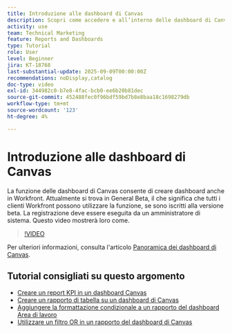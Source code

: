 ```yaml
---
title: Introduzione alle dashboard di Canvas
description: Scopri come accedere e all’interno delle dashboard di Canvas e come creare una dashboard semplice con i rapporti esistenti.
activity: use
team: Technical Marketing
feature: Reports and Dashboards
type: Tutorial
role: User
level: Beginner
jira: KT-18768
last-substantial-update: 2025-09-09T00:00:00Z
recommendations: noDisplay,catalog
doc-type: video
exl-id: 344982c0-b7e8-4fac-bcb0-ee6b20b81dec
source-git-commit: 452488fec0f96bdf59bd7b8e8baa18c1698279db
workflow-type: tm+mt
source-wordcount: '123'
ht-degree: 4%

---
```


# Introduzione alle dashboard di Canvas

La funzione delle dashboard di Canvas consente di creare dashboard anche in Workfront. Attualmente si trova in General Beta, il che significa che tutti i clienti Workfront possono utilizzare la funzione, se sono iscritti alla versione beta. La registrazione deve essere eseguita da un amministratore di sistema. Questo video mostrerà loro come.

>[!VIDEO](https://video.tv.adobe.com/v/3474020/?quality=12&learn=on&enablevpops)

Per ulteriori informazioni, consulta l&#39;articolo [Panoramica dei dashboard di Canvas](https://experienceleague.adobe.com/en/docs/workfront/using/reporting/canvas-dashboards/canvas-dashboards-overview).

## Tutorial consigliati su questo argomento

* [Creare un report KPI in un dashboard Canvas](/help/reporting/canvas-dashboards/create-a-kpi-report-on-a-canvas-dashboard.md)
* [Creare un rapporto di tabella su un dashboard di Canvas](/help/reporting/canvas-dashboards/create-a-table-report-on-a-canvas-dashboard.md)
* [Aggiungere la formattazione condizionale a un rapporto del dashboard Area di lavoro](/help/reporting/canvas-dashboards/add-conditional-formatting-to-a-canvas-dashboard-report.md)
* [Utilizzare un filtro OR in un rapporto del dashboard di Canvas](/help/reporting/canvas-dashboards/use-an-or-filter-in-a-canvas-dashboard-report.md)